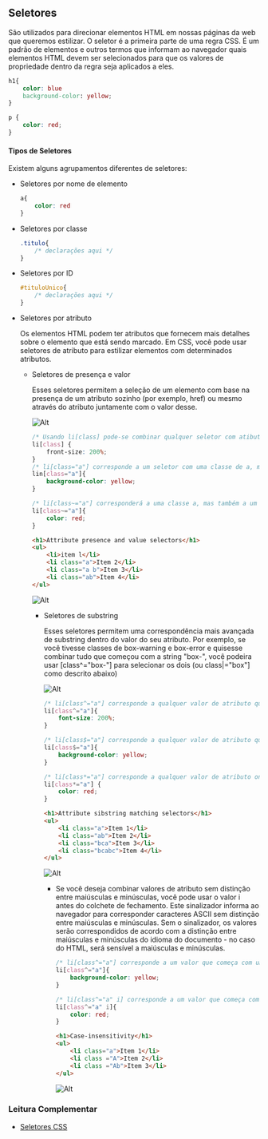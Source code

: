 ## Seletores

São utilizados para direcionar elementos HTML em nossas páginas da web que queremos estilizar. O seletor é a primeira parte de uma regra CSS. É um padrão de elementos e outros termos que informam ao navegador quais elementos HTML devem ser selecionados para que os valores de propriedade dentro da regra seja aplicados a eles.

```css
h1{
    color: blue
    background-color: yellow;
}

p {
    color: red;
}
```

#### Tipos de Seletores

Existem alguns agrupamentos diferentes de seletores:

- Seletores por nome de elemento

  ```css
  a{
      color: red
  }
  ```

- Seletores por classe

  ```css
  .titulo{
      /* declarações aqui */
  }
  ```

- Seletores por ID

  ```css
  #tituloUnico{
      /* declarações aqui */
  }
  ```

- Seletores por atributo

  Os elementos HTML podem ter atributos que fornecem mais detalhes sobre o elemento que está sendo marcado. Em CSS, você pode usar seletores de atributo para estilizar elementos com determinados atributos.

  - Seletores de presença e valor

    Esses seletores permitem a seleção de um elemento com base na presença de um atributo sozinho (por exemplo, href) ou mesmo através do atributo juntamente com o valor desse.

    ![Alt](/home/tiagotardelli/Projetos/estudos-programacao/repositorio/imagens/seletores_presenca_valor_css.jpg)

    ```css
    /* Usando li[class] pode-se combinar qualquer seletor com atibuto de classe. Isso corresponde a todos os itens da lista, exceto o primeiro */
    li[class] {
        front-size: 200%;
    }
    /* li[class="a"] corresponde a um seletor com uma classe de a, mas não a um seletor com uma classe de a com outra classe separada por espaço como parte do valor. Ele seleciona o segundo item da lista */
    lin[class="a"]{
        background-color: yellow;
    }
    
    /* li[class~="a"] corresponderá a uma classe a, mas também a um valor que contém a classe de a como parte de uma lista separada por espaços em branco. Ele seleciona o segundo e o terceiro item da lista. */
    li[class~="a"]{
        color: red;
    }
    ```

    ```html
    <h1>Attribute presence and value selectors</h1>
    <ul>
        <li>item l</li>
        <li class="a">Item 2</li>
        <li class="a b">Item 3</li>
        <li class="ab">Item 4</li>
    </ul>
    ```

    ![Alt](/home/tiagotardelli/Projetos/estudos-programacao/repositorio/imagens/exemplo_seletores_presenca_valor_css.jpg)

    - Seletores de substring

      Esses seletores permitem uma correspondência mais avançada de substring dentro do valor do seu atributo. Por exemplo, se você tivesse classes de box-warning e box-error e quisesse combinar tudo que começou com a string "box-", você podeira usar [class^="box-"]  para selecionar os dois (ou class|="box"] como descrito abaixo)

      ![Alt](/home/tiagotardelli/Projetos/estudos-programacao/repositorio/imagens/seletores_substring_css.jpg)

      ```css
      /* li[class^="a"] corresponde a qualquer valor de atributo que comece com a, portanto, corresponde aos dois primeiros itens da lista. */
      li[class^="a"]{
          font-size: 200%;
      }
      
      /* li[class$="a"] corresponde a qualquer valor de atributo que termina com a, portanto, corresponde ao primeiro e terceiro item da lista */
      li[class$="a"]{
          background-color: yellow;
      }
      
      /* li[class*="a"] corresponde a qualquer valor de atributo onde a aparença em qualquer lugar na string, portanto, corresponde a todos os itens da nossa lista */
      li[class*="a"] {
          color: red;
      }
      ```

      ```html
      <h1>Attribute sibstring matching selectors</h1>
      <ul>
          <li class="a">Item 1</li>
          <li class="ab">Item 2</li>
          <li class="bca">Item 3</li>
          <li class="bcabc">Item 4</li>
      </ul>
      ```

      ![Alt](/home/tiagotardelli/Projetos/estudos-programacao/repositorio/imagens/exemplo_seletores_substring_css.jpg)

      - Se você deseja combinar valores de atributo sem distinção entre maiúsculas e minúsculas, você pode usar o valor i antes do colchete de fechamento. Este sinalizador informa ao navegador para corresponder caracteres ASCII sem distinção entre maiúsculas e minúsculas. Sem o sinalizador, os valores serão correspondidos de acordo com a distinção entre maiúsculas e minúsculas do idioma do documento - no caso do HTML, será sensível a maiúsculas e minúsculas.

        ```css
        /* li[class^="a"] corresponde a um valor que começa com um "a" minúsculo */
        li[class^="a"]{
            background-color: yellow;
        }
        
        /* li[class^="a" i] corresponde a um valor que começa com um "a" independente de ser maiúsculo ou minúsculo */
        li[class^="a" i]{
            color: red;
        }
        ```

        ```html
        <h1>Case-insensitivity</h1>
        <ul>
            <li class="a">Item 1</li>
            <li class ="A">Item 2</li>
            <li class ="Ab">Item 3</li>
        </ul>
        ```

        ![Alt](/home/tiagotardelli/Projetos/estudos-programacao/repositorio/imagens/exemplo2_seletores_substring.jpg)

        

### Leitura Complementar

- [Seletores CSS](https://developer.mozilla.org/pt-BR/docs/Learn/CSS/Building_blocks/Selectors)

